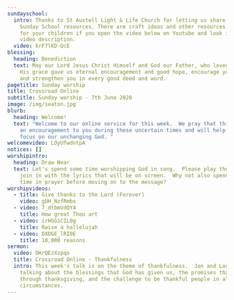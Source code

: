 ```yaml
---
sundayschool:
  intro: Thanks to St Austell Light & Life Church for letting us share their
    Sunday School resources. There are craft ideas and other resources available
    for your children if you open the video below on Youtube and look in the
    video description.
  video: krF7lKD-QcE
blessing:
  heading: Benediction
  text: May our Lord Jesus Christ Himself and God our Father, who loved us and by
    His grace gave us eternal encouragement and good hope, encourage your hearts
    and strengthen you in every good deed and word.
pagetitle: Sunday worship
title: Crossroad Online
subtitle: Sunday worship - 7th June 2020
image: /img/seaton.jpg
blurb:
  heading: Welcome!
  text: "Welcome to our online service for this week.  We pray that this will be
    an encouragement to you during these uncertain times and will help you to
    focus on our unchanging God. "
welcomevideo: LOyUfwdntpA
notices: []
worshipintro:
  heading: Draw Near
  text: Let's spend some time worshipping God in song.  Please play the videos and
    join in with the lyrics that will be on screen.  Why not also spend some
    time in prayer before moving on to the message?
worshipvideos:
  - title: Give thanks to the Lord (Forever)
    video: gUH_NzfRmbs
  - video: 7_dtbmVdQY4
    title: How great Thou art
  - video: irHGG1CIL0g
    title: Raise a hallelujah
  - video: DXDGE_lRI0E
    title: 10,000 reasons
sermon:
  video: DHrQEzXzpqo
  title: Crossroad Online - Thankfulness
  intro: This week's talk is on the theme of thankfulness.  Jon and Louise will be
    talking about the blessings that God has given us, the promises that come
    through thanksgiving, and the challenge to be thankful people in all
    circumstances.
---
```

